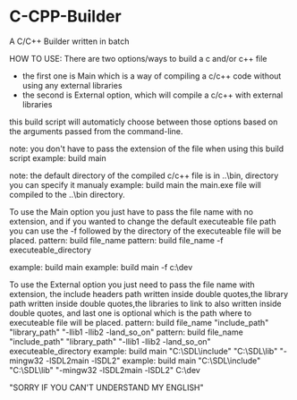 # C-CPP-Builder
A C/C++ Builder written in batch 

HOW TO USE:
There are two options/ways to build a c and/or c++ file 
  - the first one is Main which is a way of compiling a c/c++ code without using any external libraries
  - the second is External option, which will compile a c/c++ with external libraries
  
  this build script will automaticly choose between those options based on the arguments passed from the command-line.
  
  note: you don't have to pass the extension of the file when using this build script
  example: build main
  
  note: the default directory of the compiled c/c++ file is in ..\bin, directory you can specify it manualy
  example: build main
  the main.exe file will compiled to the ..\bin directory.

To use the Main option you just have to pass the file name with no extension, and if you wanted to change the default executeable file path you can use the -f followed
by the directory of the executeable file will be placed.
pattern: build file_name
pattern: build file_name -f executeable_directory

example: build main
example: build main -f c:\dev


To use the External option you just need to pass the file name with extension, the include headers path written inside double quotes,the library path written inside
double quotes,the libraries to link to also written inside double quotes, and last one is optional which is the path where to executeable file will be placed.
pattern: build file_name "include_path" "library_path" "-llib1 -llib2 -land_so_on"
pattern: build file_name "include_path" "library_path" "-llib1 -llib2 -land_so_on" executeable_directory
example: build main "C:\SDL\include" "C:\SDL\lib" "-mingw32 -lSDL2main -lSDL2"
example: build main "C:\SDL\include" "C:\SDL\lib" "-mingw32 -lSDL2main -lSDL2" C:\dev
  
"SORRY IF YOU CAN'T UNDERSTAND MY ENGLISH"
